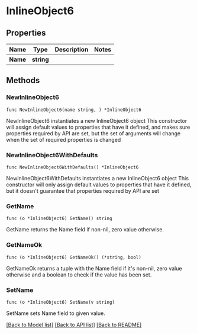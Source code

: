 # InlineObject6

## Properties

Name | Type | Description | Notes
------------ | ------------- | ------------- | -------------
**Name** | **string** |  | 

## Methods

### NewInlineObject6

`func NewInlineObject6(name string, ) *InlineObject6`

NewInlineObject6 instantiates a new InlineObject6 object
This constructor will assign default values to properties that have it defined,
and makes sure properties required by API are set, but the set of arguments
will change when the set of required properties is changed

### NewInlineObject6WithDefaults

`func NewInlineObject6WithDefaults() *InlineObject6`

NewInlineObject6WithDefaults instantiates a new InlineObject6 object
This constructor will only assign default values to properties that have it defined,
but it doesn't guarantee that properties required by API are set

### GetName

`func (o *InlineObject6) GetName() string`

GetName returns the Name field if non-nil, zero value otherwise.

### GetNameOk

`func (o *InlineObject6) GetNameOk() (*string, bool)`

GetNameOk returns a tuple with the Name field if it's non-nil, zero value otherwise
and a boolean to check if the value has been set.

### SetName

`func (o *InlineObject6) SetName(v string)`

SetName sets Name field to given value.



[[Back to Model list]](../README.md#documentation-for-models) [[Back to API list]](../README.md#documentation-for-api-endpoints) [[Back to README]](../README.md)



